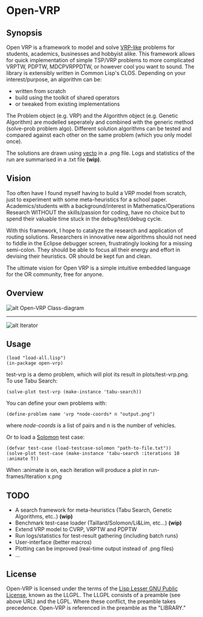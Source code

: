 # Open-VRP

## Synopsis

Open VRP is a framework to model and solve [VRP-like](http://neo.lcc.uma.es/radi-aeb/WebVRP/) problems for students, academics, businesses and hobbyist alike. This framework allows for quick implementation of simple TSP/VRP problems to more complicated VRPTW, PDPTW, MDCPVRPPDTW, or however cool you want to sound. The library is extensibly written in Common Lisp's CLOS. Depending on your interest/purpose, an algorithm can be:

* written from scratch
* build using the toolkit of shared operators
* or tweaked from existing implementations

The Problem object (e.g. VRP) and the Algorithm object (e.g. Genetic Algorithm) are modelled seperately and combined with the generic method (solve-prob problem algo). Different solution algorithms can be tested and compared against each other on the same problem (which you only model once).

The solutions are drawn using [vecto](http://www.xach.com/lisp/vecto/) in a .png file. Logs and statistics of the run are summarised in a .txt file **(wip)**.

## Vision

Too often have I found myself having to build a VRP model from scratch, just to experiment with some meta-heuristics for a school paper. Academics/students with a background/interest in Mathematics/Operations Research WITHOUT the skills/passion for coding, have no choice but to spend their valuable time stuck in the debug/test/debug cycle.

With this framework, I hope to catalyze the research and application of routing solutions. Researchers in innovative new algorithms should not need to fiddle in the Eclipse debugger screen, frustratingly looking for a missing semi-colon. They should be able to focus all their energy and effort in devising their heuristics. OR should be kept fun and clean.

The ultimate vision for Open VRP is a simple intuitive embedded language for the OR community, free for anyone.

## Overview

![alt Open-VRP Class-diagram](https://github.com/mck-/Open-VRP/blob/master/class-diagram.png?raw=true "Open-VRP Class-diagram")

---

![alt Iterator](https://github.com/mck-/Open-VRP/blob/master/iterator.png?raw=true "Iterator")

## Usage
   
```
(load "load-all.lisp")
(in-package open-vrp)
```

test-vrp is a demo problem, which will plot its result in plots/test-vrp.png. To use Tabu Search:

```
(solve-plot test-vrp (make-instance 'tabu-search))
```

You can define your own problems with:

```
(define-problem name 'vrp *node-coords* n "output.png")
```

where *node-coords* is a list of pairs and n is the number of vehicles.

Or to load a [Solomon](http://neo.lcc.uma.es/radi-aeb/WebVRP/index.html?/Problem_Instances/CVRPTWInstances.html) test case:

```
(defvar test-case (load-testcase-solomon "path-to-file.txt"))
(solve-plot test-case (make-instance 'tabu-search :iterations 10 :animate T))
```
When :animate is on, each iteration will produce a plot in run-frames/Iteration x.png


## TODO

* A search framework for meta-heuristics (Tabu Search, Genetic Algorithms, etc..) **(wip)**
* Benchmark test-case loader (Taillard/Solomon/Li&Lim, etc...) **(wip)**
* Extend VRP model to CVRP, VRPTW and PDPTW
* Run logs/statistics for test-result gathering (including batch runs)
* User-interface (better macros)
* Plotting can be improved (real-time output instead of .png files)
* ...

## License

Open-VRP is licensed under the terms of the [Lisp Lesser GNU
Public License](http://opensource.franz.com/preamble.html), known as
the LLGPL.  The LLGPL consists of a preamble (see above URL) and the
LGPL.  Where these conflict, the preamble takes precedence. 
Open-VRP is referenced in the preamble as the "LIBRARY."
